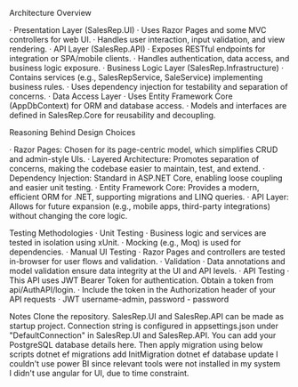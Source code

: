 Architecture Overview

·	Presentation Layer (SalesRep.UI)
  ·	Uses Razor Pages and some MVC controllers for web UI.
  ·	Handles user interaction, input validation, and view rendering.
·	API Layer (SalesRep.API)
  ·	Exposes RESTful endpoints for integration or SPA/mobile clients.
  ·	Handles authentication, data access, and business logic exposure.
·	Business Logic Layer (SalesRep.Infrastructure)
  ·	Contains services (e.g., SalesRepService, SaleService) implementing business rules.
  ·	Uses dependency injection for testability and separation of concerns.
·	Data Access Layer
  ·	Uses Entity Framework Core (AppDbContext) for ORM and database access.
  ·	Models and interfaces are defined in SalesRep.Core for reusability and decoupling.
  
Reasoning Behind Design Choices

·	Razor Pages: Chosen for its page-centric model, which simplifies CRUD and admin-style UIs.
·	Layered Architecture: Promotes separation of concerns, making the codebase easier to maintain, test, and extend.
·	Dependency Injection: Standard in ASP.NET Core, enabling loose coupling and easier unit testing.
·	Entity Framework Core: Provides a modern, efficient ORM for .NET, supporting migrations and LINQ queries.
·	API Layer: Allows for future expansion (e.g., mobile apps, third-party integrations) without changing the core logic.

Testing Methodologies
·	Unit Testing
  ·	Business logic and services are tested in isolation using xUnit.
  ·	Mocking (e.g., Moq) is used for dependencies.
·	Manual UI Testing
·	  Razor Pages and controllers are tested in-browser for user flows and validation.
·	Validation
·	  Data annotations and model validation ensure data integrity at the UI and API levels.
·	API Testing
  ·	This API uses JWT Bearer Token for authentication. Obtain a token from api/AuthAPI/login.
  ·	Include the token in the Authorization header of your API requests
  ·	JWT username-admin, password - password

Notes
Clone the repository. SalesRep.UI and SalesRep.API can be made as startup project.
Connection string is configured in appsettings.json under "DefaultConnection" in SalesRep.UI and SalesRep.API. You can add your PostgreSQL database details here.
Then apply migration using below scripts
dotnet ef migrations add InitMigration
dotnet ef database update
I couldn't use power BI since relevant tools were not installed in my system  
I didn't use angular for UI, due to time constraint.


